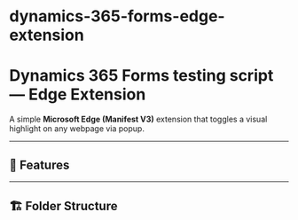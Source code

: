 # dynamics-365-forms-edge-extension

# Dynamics 365 Forms testing script — Edge Extension

A simple **Microsoft Edge (Manifest V3)** extension that toggles a visual highlight on any webpage via popup.

---

## 🚀 Features




---

## 🏗 Folder Structure
